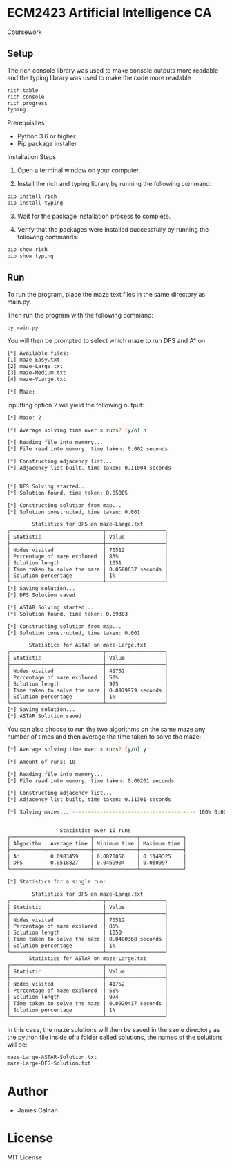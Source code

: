 # ECM2423 Artificial Intelligence CA
 Coursework

## Setup

The rich console library was used to make console outputs more readable and the typing library was used to make the code more readable
```bash
rich.table
rich.console
rich.progress
typing
```

Prerequisites
- Python 3.6 or higher
- Pip package installer

Installation Steps
1. Open a terminal window on your computer.

2. Install the rich and typing library by running the following command:
```bash
pip install rich
pip install typing
```
3. Wait for the package installation process to complete.

4. Verify that the packages were installed successfully by running the following commands:
```bash
pip show rich
pip show typing
```

## Run

To run the program, place the maze text files in the same directory as main.py.

Then run the program with the following command:

```bash
py main.py
```

You will then be prompted to select which maze to run DFS and A* on

```bash
[*] Available files:
[1] maze-Easy.txt
[2] maze-Large.txt
[3] maze-Medium.txt
[4] maze-VLarge.txt

[*] Maze:
```


Inputting option 2 will yield the following output:

```bash
[*] Maze: 2

[*] Average solving time over x runs? (y/n) n

[*] Reading file into memory...
[*] File read into memory, time taken: 0.002 seconds

[*] Constructing adjacency list...
[*] Adjacency list built, time taken: 0.11004 seconds


[*] DFS Solving started...
[*] Solution found, time taken: 0.05005

[*] Constructing solution from map...
[*] Solution constructed, time taken: 0.001

        Statistics for DFS on maze-Large.txt
┌──────────────────────────────┬───────────────────┐
│ Statistic                    │ Value             │
├──────────────────────────────┼───────────────────┤
│ Nodes visited                │ 70512             │
│ Percentage of maze explored  │ 85%               │
│ Solution length              │ 1051              │
│ Time taken to solve the maze │ 0.0580637 seconds │
│ Solution percentage          │ 1%                │
└──────────────────────────────┴───────────────────┘
[*] Saving solution...
[*] DFS Solution saved

[*] ASTAR Solving started...
[*] Solution found, time taken: 0.09303

[*] Constructing solution from map...
[*] Solution constructed, time taken: 0.001

       Statistics for ASTAR on maze-Large.txt
┌──────────────────────────────┬───────────────────┐
│ Statistic                    │ Value             │
├──────────────────────────────┼───────────────────┤
│ Nodes visited                │ 41752             │
│ Percentage of maze explored  │ 50%               │
│ Solution length              │ 975               │
│ Time taken to solve the maze │ 0.0979979 seconds │
│ Solution percentage          │ 1%                │
└──────────────────────────────┴───────────────────┘
[*] Saving solution...
[*] ASTAR Solution saved
```

You can also choose to run the two algorithms on the same maze any number of times and then average the time taken to solve the maze:

```bash
[*] Average solving time over x runs? (y/n) y

[*] Amount of runs: 10

[*] Reading file into memory...
[*] File read into memory, time taken: 0.00201 seconds

[*] Constructing adjacency list...
[*] Adjacency list built, time taken: 0.11301 seconds

[*] Solving mazes... ---------------------------------------- 100% 0:00:00


                 Statistics over 10 runs
┌───────────┬──────────────┬──────────────┬──────────────┐
│ Algorithm │ Average time │ Minimum time │ Maximum time │
├───────────┼──────────────┼──────────────┼──────────────┤
│ A*        │ 0.0983459    │ 0.0870056    │ 0.1149325    │
│ DFS       │ 0.0518827    │ 0.0469904    │ 0.060997     │
└───────────┴──────────────┴──────────────┴──────────────┘

[*] Statistics for a single run:

        Statistics for DFS on maze-Large.txt
┌──────────────────────────────┬───────────────────┐
│ Statistic                    │ Value             │
├──────────────────────────────┼───────────────────┤
│ Nodes visited                │ 70512             │
│ Percentage of maze explored  │ 85%               │
│ Solution length              │ 1050              │
│ Time taken to solve the maze │ 0.0480368 seconds │
│ Solution percentage          │ 1%                │
└──────────────────────────────┴───────────────────┘
       Statistics for ASTAR on maze-Large.txt
┌──────────────────────────────┬───────────────────┐
│ Statistic                    │ Value             │
├──────────────────────────────┼───────────────────┤
│ Nodes visited                │ 41752             │
│ Percentage of maze explored  │ 50%               │
│ Solution length              │ 974               │
│ Time taken to solve the maze │ 0.0920417 seconds │
│ Solution percentage          │ 1%                │
└──────────────────────────────┴───────────────────┘
```



In this case, the maze solutions will then be saved in the same directory as the python file inside of a folder called solutions, the names of the solutions will be:

```bash
maze-Large-ASTAR-Solution.txt
maze-Large-DFS-Solution.txt
```

# Author
- James Calnan

# License
MIT License


